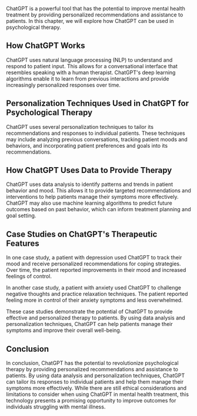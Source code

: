 
ChatGPT is a powerful tool that has the potential to improve mental health treatment by providing personalized recommendations and assistance to patients. In this chapter, we will explore how ChatGPT can be used in psychological therapy.

How ChatGPT Works
-----------------

ChatGPT uses natural language processing (NLP) to understand and respond to patient input. This allows for a conversational interface that resembles speaking with a human therapist. ChatGPT's deep learning algorithms enable it to learn from previous interactions and provide increasingly personalized responses over time.

Personalization Techniques Used in ChatGPT for Psychological Therapy
--------------------------------------------------------------------

ChatGPT uses several personalization techniques to tailor its recommendations and responses to individual patients. These techniques may include analyzing previous conversations, tracking patient moods and behaviors, and incorporating patient preferences and goals into its recommendations.

How ChatGPT Uses Data to Provide Therapy
----------------------------------------

ChatGPT uses data analysis to identify patterns and trends in patient behavior and mood. This allows it to provide targeted recommendations and interventions to help patients manage their symptoms more effectively. ChatGPT may also use machine learning algorithms to predict future outcomes based on past behavior, which can inform treatment planning and goal setting.

Case Studies on ChatGPT's Therapeutic Features
----------------------------------------------

In one case study, a patient with depression used ChatGPT to track their mood and receive personalized recommendations for coping strategies. Over time, the patient reported improvements in their mood and increased feelings of control.

In another case study, a patient with anxiety used ChatGPT to challenge negative thoughts and practice relaxation techniques. The patient reported feeling more in control of their anxiety symptoms and less overwhelmed.

These case studies demonstrate the potential of ChatGPT to provide effective and personalized therapy to patients. By using data analysis and personalization techniques, ChatGPT can help patients manage their symptoms and improve their overall well-being.

Conclusion
----------

In conclusion, ChatGPT has the potential to revolutionize psychological therapy by providing personalized recommendations and assistance to patients. By using data analysis and personalization techniques, ChatGPT can tailor its responses to individual patients and help them manage their symptoms more effectively. While there are still ethical considerations and limitations to consider when using ChatGPT in mental health treatment, this technology presents a promising opportunity to improve outcomes for individuals struggling with mental illness.
